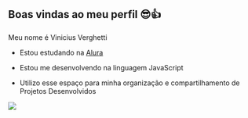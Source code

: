 ## Boas vindas ao meu perfil 😎👍

Meu nome é Vinicius Verghetti

- Estou estudando na [Alura](https://www.alura.com.br)

- Estou me desenvolvendo na linguagem JavaScript

- Utilizo esse espaço para minha organização e compartilhamento de Projetos Desenvolvidos


![](https://media1.tenor.com/m/ZBE9HDzoXL0AAAAC/killua-hx-h.gif)

